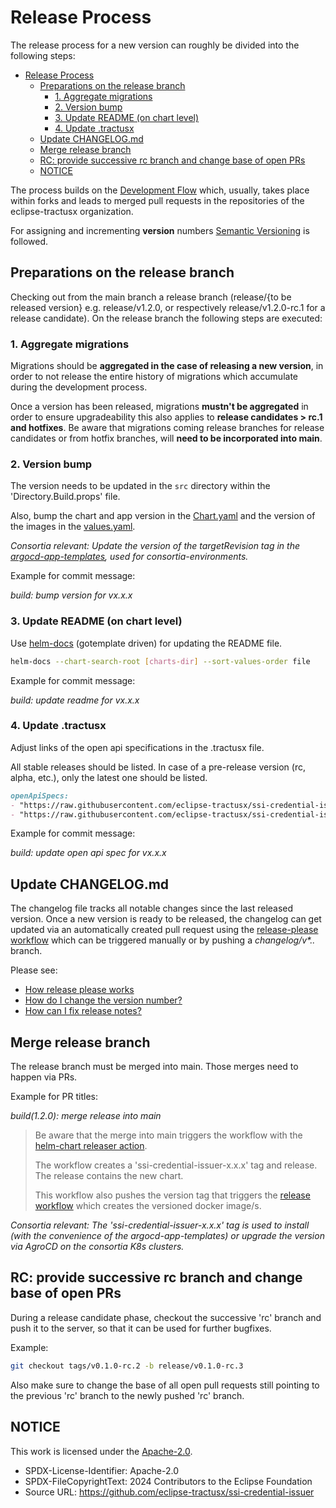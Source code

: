 # Release Process

The release process for a new version can roughly be divided into the following steps:

- [Release Process](#release-process)
  - [Preparations on the release branch](#preparations-on-the-release-branch)
    - [1. Aggregate migrations](#1-aggregate-migrations)
    - [2. Version bump](#2-version-bump)
    - [3. Update README (on chart level)](#3-update-readme-on-chart-level)
    - [4. Update .tractusx](#4-update-tractusx)
  - [Update CHANGELOG.md](#update-changelogmd)
  - [Merge release branch](#merge-release-branch)
  - [RC: provide successive rc branch and change base of open PRs](#rc-provide-successive-rc-branch-and-change-base-of-open-prs)
  - [NOTICE](#notice)

The process builds on the [Development Flow](../dev-process/Dev-flow_git-diagram.md) which, usually, takes place within forks and leads to merged pull requests in the repositories of the eclipse-tractusx organization.

For assigning and incrementing **version** numbers [Semantic Versioning](https://semver.org) is followed.

## Preparations on the release branch

Checking out from the main branch a release branch (release/{to be released version} e.g. release/v1.2.0, or respectively release/v1.2.0-rc.1 for a release candidate).
On the release branch the following steps are executed:

### 1. Aggregate migrations

Migrations should be **aggregated in the case of releasing a new version**, in order to not release the entire history of migrations which accumulate during the development process.

Once a version has been released, migrations **mustn't be aggregated** in order to ensure upgradeability this also applies to **release candidates > rc.1 and hotfixes**.
Be aware that migrations coming release branches for release candidates or from hotfix branches, will **need to be incorporated into main**.

### 2. Version bump

The version needs to be updated in the `src` directory within the 'Directory.Build.props' file.

Also, bump the chart and app version in the [Chart.yaml](../../../charts/ssi-credential-issuer/Chart.yaml) and the version of the images in the [values.yaml](../../../charts/ssi-credential-issuer/values.yaml).

_Consortia relevant:  Update the version of the targetRevision tag in the [argocd-app-templates](../../../consortia/argocd-app-templates/), used for consortia-environments._

Example for commit message:

_build: bump version for vx.x.x_

### 3. Update README (on chart level)

Use [helm-docs](https://github.com/norwoodj/helm-docs) (gotemplate driven) for updating the README file.

```bash
helm-docs --chart-search-root [charts-dir] --sort-values-order file
```

Example for commit message:

_build: update readme for vx.x.x_

### 4. Update .tractusx

Adjust links of the open api specifications in the .tractusx file.

All stable releases should be listed. In case of a pre-release version (rc, alpha, etc.), only the latest one should be listed.

```md
openApiSpecs:
- "https://raw.githubusercontent.com/eclipse-tractusx/ssi-credential-issuer/blob/v1.0.0/docs/api/issuer-service.yaml"
- "https://raw.githubusercontent.com/eclipse-tractusx/ssi-credential-issuer/blob/v1.1.0/docs/api/issuer-service.yaml"
```

Example for commit message:

_build: update open api spec for vx.x.x_

## Update CHANGELOG.md

The changelog file tracks all notable changes since the last released version.
Once a new version is ready to be released, the changelog can get updated via an automatically created pull request using the [release-please workflow](../../../.github/workflows/release-please.yml) which can be triggered manually or by pushing a _changelog/v*.*.*_ branch.

Please see:

- [How release please works](https://github.com/google-github-actions/release-please-action/tree/v4.0.2?tab=readme-ov-file#how-release-please-works)
- [How do I change the version number?](https://github.com/googleapis/release-please/tree/v16.7.0?tab=readme-ov-file#how-do-i-change-the-version-number)
- [How can I fix release notes?](https://github.com/googleapis/release-please/tree/v16.7.0?tab=readme-ov-file#how-can-i-fix-release-notes)

## Merge release branch

The release branch must be merged into main.
Those merges need to happen via PRs.

Example for PR titles:

_build(1.2.0): merge release into main_

> Be aware that the merge into main triggers the workflow with the [helm-chart releaser action](../../../.github/workflows/chart-release.yaml).
>
> The workflow creates a 'ssi-credential-issuer-x.x.x' tag and release. The release contains the new chart.
>
> This workflow also pushes the version tag that triggers the [release workflow](../../../.github/workflows/release.yml) which creates the versioned docker image/s.


_Consortia relevant: The 'ssi-credential-issuer-x.x.x' tag is used to install (with the convenience of the argocd-app-templates) or upgrade the version via AgroCD on the consortia K8s clusters._

## RC: provide successive rc branch and change base of open PRs

During a release candidate phase, checkout the successive 'rc' branch and push it to the server, so that it can be used for further bugfixes.

Example:

```bash
git checkout tags/v0.1.0-rc.2 -b release/v0.1.0-rc.3
```

Also make sure to change the base of all open pull requests still pointing to the previous 'rc' branch to the newly pushed 'rc' branch.

## NOTICE

This work is licensed under the [Apache-2.0](https://www.apache.org/licenses/LICENSE-2.0).

- SPDX-License-Identifier: Apache-2.0
- SPDX-FileCopyrightText: 2024 Contributors to the Eclipse Foundation
- Source URL: https://github.com/eclipse-tractusx/ssi-credential-issuer
